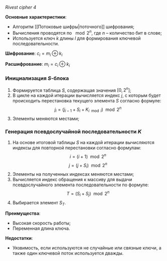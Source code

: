 *Rivest cipher 4*

**Основные характеристики**:
- Алгоритм [[Потоковые шифры|поточного]] шифрования;
- Вычисления проводятся по $\mod{2^n}$, где $n$ – количество бит в слове;
- Используется ключ $k$ длины $l$ для формирования ключевой последовательности.

**Шифрование**:
$c_i=m_i\oplus{k_i}$

**Расшифрование**:
$m_i=c_i\oplus{k_i}$
### Инициализация $S$-блока

1. Формируется таблица $S$, содержащая значения $[0,2^n]$;
2. В цикле на каждой итерации вычисляется индекс $j$, с которым будет происходить перестановка текущего элемента $S$ согласно формуле:
$$j_i={(j_{i-1}+S_i+K_{i\mod{l}})}\mod{2^n}$$
3. Элементы меняются местами;

### Генерация псевдослучайной последовательности $K$

1. На основе итоговой таблицы $S$ на каждой итерации вычисляются индексы для повторной перестановки согласно формулам:
$$i=(i+1)\mod{2^n}$$
$$j=(j+S_i)\mod{2^n}$$
2. Элементы на полученных индексах меняются местами;
3. Вычисляется индекс обращения к массиву для выдачи псевдослучайного элемента последовательности по формуле:
$$T={(S_i+S_j)}\mod{2^n}$$
4. Выбирается элемент $S_T$.


**Преимущества**:
- Высокая скорость работы;
- Переменная длина ключа.

**Недостатки**:
- Уязвимость, если используются не случайные или связные ключи, а также один ключевой поток используется дважды.

